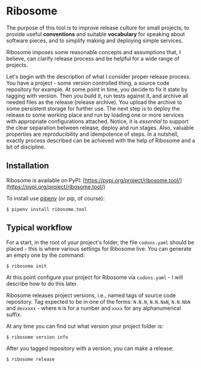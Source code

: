# Ribosome

The purpose of this tool is to improve release culture for small projects,
to provide useful **conventions** and suitable **vocabulary** for speaking about
software pieces, and to simplify making and deploying simple services.

Ribosome imposes some reasonable concepts and assumptions that, I believe,
can clarify release process and be helpful for a wide range of projects.

Let's begin with the description of what I consider proper release process.
You have a project - some version controlled thing, a source code repository
for example. At some point in time, you decide to fix it state by tagging
with version. Then you build it, run tests against it, and archive all needed files
as the release (release archive). You upload the archive to some persistent
storage for further use. The next step is to deploy the release to some working
place and run by loading one or more services with appropriate configurations
attached. Notice, it is *essential* to support the clear separation between release,
deploy and run stages. Also, valuable properties are reproducibility and
idempotence of steps. In a nutshell, exactly process described can be achieved
with the help of Ribosome and a bit of discipline.


## Installation

Ribosome is available on PyPI:
[https://pypi.org/project/ribosome.tool/](https://pypi.org/project/ribosome.tool/)

To install use [pipenv](http://pipenv.org) (or pip, of course):

    $ pipenv install ribosome.tool


## Typical workflow

For a start, in the root of your project's folder, the file `codons.yaml`
should be placed - this is where various settings for Ribosome live.
You can generate an empty one by the command:

    $ ribosome init

At this point configure your project for Ribosome via `codons.yaml` -
I will describe how to do this later.

Ribosome releases project versions, i.e., named tags of source code repository.
Tag expected to be in one of the forms: `N.N.N`, `N.N.NaN`, `N.N.NbN` and `devxxxx` -
where `N` is for a number and `xxxx` for any alphanumerical suffix.

At any time you can find out what version your project folder is:

    $ ribosome version info

After you tagged repository with a version, you can make a release:

    $ ribosome release
